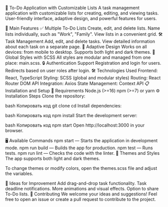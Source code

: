 📝 To-Do Application with Customizable Lists
A task management application with customizable lists for creating, editing, and viewing tasks. User-friendly interface, adaptive design, and powerful features for users.

🚀 Main Features
✅ Multiple To-Do Lists
Create, edit, and delete lists.
Name lists individually, such as "Work", "Family".
View lists in a convenient grid.
🛠️ Task Management
Add, edit, and delete tasks.
View detailed information about each task on a separate page.
🌈 Adaptive Design
Works on all devices: from mobile to desktop.
Supports both light and dark themes.
🎨 Global Styles with SCSS
All styles are modular and managed from one place: main.scss.
🔒 Authentication Support
Registration and login for users.
Redirects based on user roles after login.
🛠️ Technologies Used
Frontend: React, TypeScript
Styling: SCSS (global and modular styles)
Routing: React Router DOM
API Integration: Axios
State Management: Context API
📋 Installation and Setup
🔧 Requirements
Node.js (>=16)
npm (>=7) or yarn
⚙️ Installation Steps
Clone the repository:

bash
Копировать код
git clone <repository-url>
cd <repository-folder>
Install dependencies:

bash
Копировать код
npm install
Start the development server:

bash
Копировать код
npm start
Open http://localhost:3000 in your browser.

🖥️ Available Commands
npm start — Starts the application in development mode.
npm run build — Builds the app for production.
npm test — Runs tests.
npm run lint — Checks the code with the linter.
🎨 Themes and Styles
The app supports both light and dark themes.

To change themes or modify colors, open the themes.scss file and adjust the variables.

🌟 Ideas for Improvement
Add drag-and-drop task functionality.
Task deadline notifications.
More animations and visual effects.
Option to share To-Do lists.
🤝 Contributing
We welcome your ideas and suggestions! Feel free to open an issue or create a pull request to contribute to the project.

